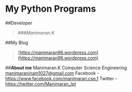 # My Python Programs

##Developer
>###*Manimaran.K*

##My Blog
>[https://manimaran96.wordpress.com](https://manimaran96.wordpress.com) 

##**About me**
        Manimaran.K
        Computer Science Engineering
        manimaraninam1027@gmail.com
        Facebook - https://www.facebook.com/manimaran.cse.1
        Twitter - https://twitter.com/Manimaran_lpt

